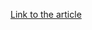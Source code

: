 [Link to the article](https://www.welivesecurity.com/2021/01/12/operation-spalax-targeted-malware-attacks-colombia/)
